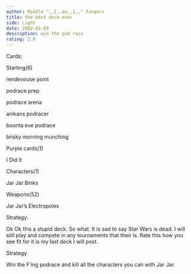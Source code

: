 ```yaml
---
author: Middle ",,I,,oo,,I,," Fingers
title: the best deck ever
side: Light
date: 2002-01-09
description: win the pod race
rating: 2.0
---
```

Cards: 

Starting(6)
rendevouse point
podrace prep
podrace arena
anikans podracer
boonta eve podrace
brisky morning munching

Purple cards(1)
I Did It

Characters(1)
Jar Jar Binks

Weapons(52)
Jar Jar’s Electropoles 

Strategy: 

Ok Ok this a stupid deck. So what. It is sad to say Star Wars is dead. I will still play and compete in any tournaments that their is. Rate this how you see fit for it is my last deck I will post. 

Strategy

Win the F’ing podrace and kill all the characters you can with Jar Jar.  